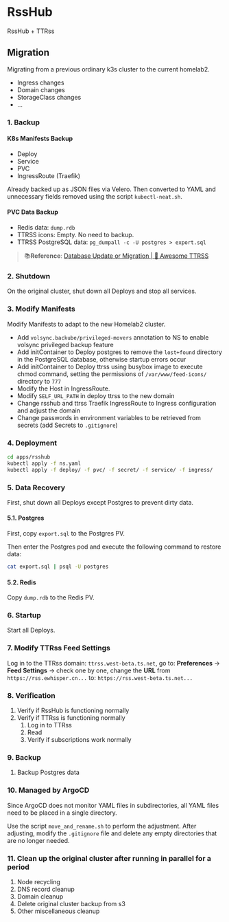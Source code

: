 # RssHub

RssHub + TTRss

## Migration

Migrating from a previous ordinary k3s cluster to the current homelab2.

- Ingress changes
- Domain changes
- StorageClass changes
- ...

### 1. Backup

#### K8s Manifests Backup

- Deploy
- Service
- PVC
- IngressRoute (Traefik)

Already backed up as JSON files via Velero. Then converted to YAML and unnecessary fields removed using the script `kubectl-neat.sh`.

#### PVC Data Backup

- Redis data: `dump.rdb`
- TTRSS icons: Empty. No need to backup.
- TTRSS PostgreSQL data: `pg_dumpall -c -U postgres > export.sql`

> 📚️**Reference**:
> [Database Update or Migration | 🐋 Awesome TTRSS](https://ttrss.henry.wang/zh/#%E6%95%B0%E6%8D%AE%E5%BA%93%E6%9B%B4%E6%96%B0%E6%88%96%E8%BF%81%E7%A7%BB)

### 2. Shutdown

On the original cluster, shut down all Deploys and stop all services.

### 3. Modify Manifests

Modify Manifests to adapt to the new Homelab2 cluster.

- Add `volsync.backube/privileged-movers` annotation to NS to enable volsync privileged backup feature
- Add initContainer to Deploy postgres to remove the `lost+found` directory in the PostgreSQL database, otherwise startup errors occur
- Add initContainer to Deploy ttrss using busybox image to execute chmod command, setting the permissions of `/var/www/feed-icons/` directory to `777`
- Modify the Host in IngressRoute.
- Modify `SELF_URL_PATH` in deploy ttrss to the new domain
- Change rsshub and ttrss Traefik IngressRoute to Ingress configuration and adjust the domain
- Change passwords in environment variables to be retrieved from secrets (add Secrets to `.gitignore`)

### 4. Deployment

```bash
cd apps/rsshub
kubectl apply -f ns.yaml
kubectl apply -f deploy/ -f pvc/ -f secret/ -f service/ -f ingress/
```

### 5. Data Recovery

First, shut down all Deploys except Postgres to prevent dirty data.

#### 5.1. Postgres

First, copy `export.sql` to the Postgres PV.

Then enter the Postgres pod and execute the following command to restore data:

```bash
cat export.sql | psql -U postgres
```

#### 5.2. Redis

Copy `dump.rdb` to the Redis PV.

### 6. Startup

Start all Deploys.

### 7. Modify TTRss Feed Settings

Log in to the TTRss domain: `ttrss.west-beta.ts.net`, go to: **Preferences** -> **Feed Settings** -> check one by one, change the **URL** from `https://rss.ewhisper.cn...` to: `https://rss.west-beta.ts.net...`

### 8. Verification

1. Verify if RssHub is functioning normally
2. Verify if TTRss is functioning normally
   1. Log in to TTRss
   2. Read
   3. Verify if subscriptions work normally

### 9. Backup

1. Backup Postgres data

### 10. Managed by ArgoCD

Since ArgoCD does not monitor YAML files in subdirectories, all YAML files need to be placed in a single directory.

Use the script `move_and_rename.sh` to perform the adjustment. After adjusting, modify the `.gitignore` file and delete any empty directories that are no longer needed.

### 11. Clean up the original cluster after running in parallel for a period

1. Node recycling
2. DNS record cleanup
3. Domain cleanup
4. Delete original cluster backup from s3
5. Other miscellaneous cleanup
